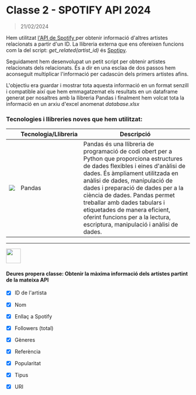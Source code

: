 # Classe 2 - SPOTIFY API 2024

> 21/02/2024

Hem utilitzat <a href="https://developer.spotify.com/documentation/web-api">l'API de Spotify </a> per obtenir informació d'altres artistes relacionats a partir d'un ID. La llibreria externa que ens ofereixen funcions com la del script: _get_related(artist_id)_ és <a href="https://spotipy.readthedocs.io/en/2.22.1/">Spotipy</a>.

Seguidament hem desenvolupat un petit script per obtenir artistes relacionats dels relacionats. És a dir en una esclaa de dos passos hem aconseguit multiplicar l'informació per cadascún dels primers artistes afins.

L'objectiu era guardar i mostrar tota aquesta informació en un format senzill i compatible així que hem emmagatzemat els resultats en un dataframe generat per nosaltres amb la llibreria Pandas i finalment hem volcat tota la informació en un arxiu d'excel anomenat _database.xlsx_

### Tecnologies i llibreries noves que hem utilitzat: 

|  | Tecnologia/Llibreria | Descripció |
|--------|-----------------------|------------|
| <img src="https://upload.wikimedia.org/wikipedia/commons/thumb/e/ed/Pandas_logo.svg/700px-Pandas_logo.svg.png"></img> | Pandas | Pandas és una llibreria de programació de codi obert per a Python que proporciona estructures de dades flexibles i eines d'anàlisi de dades. És àmpliament utilitzada en anàlisi de dades, manipulació de dades i preparació de dades per a la ciència de dades. Pandas permet treballar amb dades tabulars i etiquetades de manera eficient, oferint funcions per a la lectura, escriptura, manipulació i anàlisi de dades. |
<hr>
<img src="https://cdn-icons-png.freepik.com/512/10748/10748293.png" width="40px">

 #### Deures propera classe: Obtenir la màxima informació dels artistes partint de la mateixa API 
   
 - [x] ID de l'artista
 - [x] Nom
 - [x] Enllaç a Spotify
 - [x] Followers (total)
 - [x] Gèneres
 - [x] Referència
 - [x] Popularitat
 - [x] Tipus
 - [x] URI




